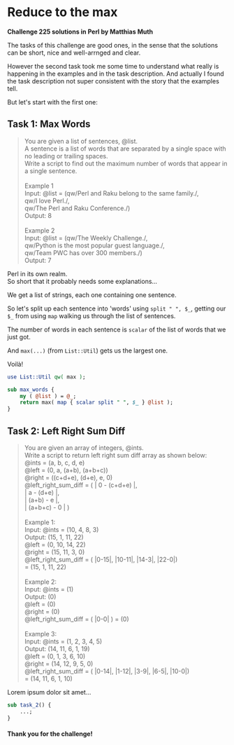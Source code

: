 # Reduce to the max
**Challenge 225 solutions in Perl by Matthias Muth**

The tasks of this challenge are good ones,
in the sense that the solutions can be short, nice and well-arrnged and clear.

However the second task took me some time to understand what really is happening
in the examples and in the task description.
And actually I found the task description not super consistent
with the story that the examples tell.

But let's start with the first one:

## Task 1: Max Words

> You are given a list of sentences, @list.<br/>
> A sentence is a list of words that are separated by a single space with no leading or trailing spaces.<br/>
> Write a script to find out the maximum number of words that appear in a single sentence.<br/>
> <br/>
> Example 1<br/>
> Input: @list = (qw/Perl and Raku belong to the same family./,<br/>
>                 qw/I love Perl./,<br/>
>                 qw/The Perl and Raku Conference./)<br/>
> Output: 8<br/>
> <br/>
> Example 2<br/>
> Input: @list = (qw/The Weekly Challenge./,<br/>
>                 qw/Python is the most popular guest language./,<br/>
>                 qw/Team PWC has over 300 members./)<br/>
> Output: 7<br/>

Perl in its own realm.<br/>
So short that it probably needs some explanations...

We get a list of strings, each one containing one sentence.

So let's split up each sentence into 'words' using `split " ", $_`,
getting our `$_` from using `map` walking us through the list of sentences.

The number of words in each sentence is `scalar` of the list of words that we just got.

And `max(...)` (from `List::Util`) gets us the largest one.

Voilà!

```perl
use List::Util qw( max );

sub max_words {
    my ( @list ) = @_;
    return max( map { scalar split " ", $_ } @list );
}
```

## Task 2: Left Right Sum Diff

> You are given an array of integers, @ints.<br/>
> Write a script to return left right sum diff array as shown below:<br/>
> @ints = (a, b, c, d, e)<br/>
> @left  = (0, a, (a+b), (a+b+c))<br/>
> @right = ((c+d+e), (d+e), e, 0)<br/>
> @left_right_sum_diff = ( | 0 - (c+d+e) |,<br/>
>                          | a - (d+e)   |,<br/>
>                          | (a+b) - e   |,<br/>
>                          | (a+b+c) - 0 | )<br/>
> <br/>
> Example 1:<br/>
> Input: @ints = (10, 4, 8, 3)<br/>
> Output: (15, 1, 11, 22)<br/>
> @left  = (0, 10, 14, 22)<br/>
> @right = (15, 11, 3, 0)<br/>
> @left_right_sum_diff = ( |0-15|, |10-11|, |14-3|, |22-0|)<br/>
>                      = (15, 1, 11, 22)<br/>
> <br/>
> Example 2:<br/>
> Input: @ints = (1)<br/>
> Output: (0)<br/>
> @left  = (0)<br/>
> @right = (0)<br/>
> @left_right_sum_diff = ( |0-0| ) = (0)<br/>
> <br/>
> Example 3:<br/>
> Input: @ints = (1, 2, 3, 4, 5)<br/>
> Output: (14, 11, 6, 1, 19)<br/>
> @left  = (0, 1, 3, 6, 10)<br/>
> @right = (14, 12, 9, 5, 0)<br/>
> @left_right_sum_diff = ( |0-14|, |1-12|, |3-9|, |6-5|, |10-0|)<br/>
>                      = (14, 11, 6, 1, 10)<br/>

Lorem ipsum dolor sit amet...

```perl
sub task_2() {
    ...;
}
```

#### **Thank you for the challenge!**
